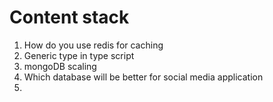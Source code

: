 # Content stack
1. How do you use redis for caching
2. Generic type in type script
3. mongoDB scaling
4. Which database will be better for social media application
5. 
